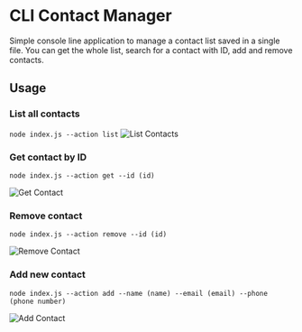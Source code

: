 # CLI Contact Manager

Simple console line application to manage a contact list saved in a single file. You can get the whole list, search for a contact with ID, add and remove contacts.

## Usage

### List all contacts

`node index.js --action list`
![List Contacts](https://i.ibb.co/wddP203/list.png)

### Get contact by ID

```shell
node index.js --action get --id (id)
```

![Get Contact](https://i.ibb.co/Q6vxNsS/get.png)

### Remove contact

```shell
node index.js --action remove --id (id)
```

![Remove Contact](https://i.ibb.co/kDpy7J9/remove.png)

### Add new contact

```shell
node index.js --action add --name (name) --email (email) --phone (phone number)
```

![Add Contact](https://i.ibb.co/Tkcqbq3/add.png)
